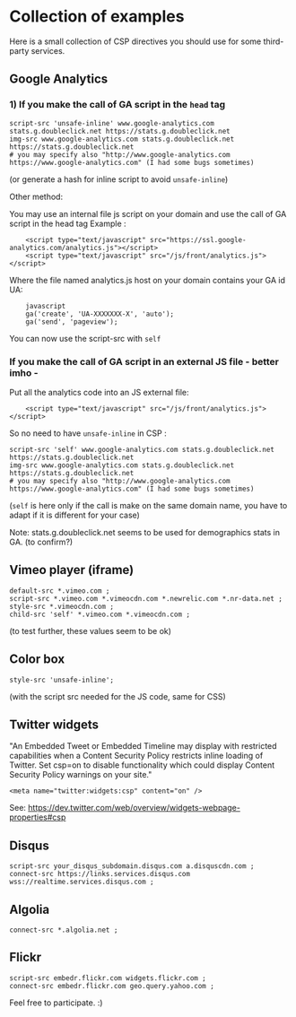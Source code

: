 # Collection of examples

Here is a small collection of CSP directives you should use for some third-party services.

## Google Analytics

### 1) If you make the call of GA script in the ```head``` tag

```
script-src 'unsafe-inline' www.google-analytics.com stats.g.doubleclick.net https://stats.g.doubleclick.net
img-src www.google-analytics.com stats.g.doubleclick.net https://stats.g.doubleclick.net
# you may specify also "http://www.google-analytics.com https://www.google-analytics.com" (I had some bugs sometimes)
```

(or generate a hash for inline script to avoid ```unsafe-inline```)

Other method:

You may use an internal file js script on your domain and use the call of GA script in the head tag
Example :
```
    <script type="text/javascript" src="https://ssl.google-analytics.com/analytics.js"></script>
    <script type="text/javascript" src="/js/front/analytics.js"></script>
```    
Where the file named analytics.js host on your domain contains your GA id UA:
```
    javascript
    ga('create', 'UA-XXXXXXX-X', 'auto');
    ga('send', 'pageview');
```
You can now use the script-src with ```self```

### If you make the call of GA script in an external JS file - __better imho__ -

Put all the analytics code into an JS external file:
```
    <script type="text/javascript" src="/js/front/analytics.js"></script>
```  

So no need to have ```unsafe-inline``` in CSP :

```
script-src 'self' www.google-analytics.com stats.g.doubleclick.net https://stats.g.doubleclick.net
img-src www.google-analytics.com stats.g.doubleclick.net https://stats.g.doubleclick.net
# you may specify also "http://www.google-analytics.com https://www.google-analytics.com" (I had some bugs sometimes)
```


(```self``` is here only if the call is make on the same domain name, you have to adapt if it is different for your case)

Note: stats.g.doubleclick.net seems to be used for demographics stats in GA. (to confirm?)


## Vimeo player (iframe)

```
default-src *.vimeo.com ;
script-src *.vimeo.com *.vimeocdn.com *.newrelic.com *.nr-data.net ;
style-src *.vimeocdn.com ;
child-src 'self' *.vimeo.com *.vimeocdn.com ;
```

(to test further, these values seem to be ok)


## Color box
```
style-src 'unsafe-inline';
```
(with the script src needed for the JS code, same for CSS)


## Twitter widgets

"An Embedded Tweet or Embedded Timeline may display with restricted capabilities when a Content Security Policy restricts inline loading of Twitter. Set csp=on to disable functionality which could display Content Security Policy warnings on your site."

```<meta name="twitter:widgets:csp" content="on" />```

See: https://dev.twitter.com/web/overview/widgets-webpage-properties#csp

## Disqus

```
script-src your_disqus_subdomain.disqus.com a.disquscdn.com ;
connect-src https://links.services.disqus.com wss://realtime.services.disqus.com ;
```

## Algolia

```
connect-src *.algolia.net ;
```

## Flickr

```
script-src embedr.flickr.com widgets.flickr.com ;
connect-src embedr.flickr.com geo.query.yahoo.com ;
```

Feel free to participate. :)
